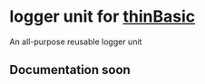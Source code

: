 # logger unit for [thinBasic](https://www.thinbasic.com)
An all-purpose reusable logger unit

## Documentation soon
